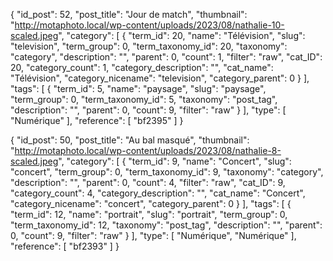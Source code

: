 {
    "id_post": 52,
    "post_title": "Jour de match",
    "thumbnail": "http://motaphoto.local/wp-content/uploads/2023/08/nathalie-10-scaled.jpeg",
    "category": [
        {
            "term_id": 20,
            "name": "Télévision",
            "slug": "television",
            "term_group": 0,
            "term_taxonomy_id": 20,
            "taxonomy": "category",
            "description": "",
            "parent": 0,
            "count": 1,
            "filter": "raw",
            "cat_ID": 20,
            "category_count": 1,
            "category_description": "",
            "cat_name": "Télévision",
            "category_nicename": "television",
            "category_parent": 0
        }
    ],
    "tags": [
        {
            "term_id": 5,
            "name": "paysage",
            "slug": "paysage",
            "term_group": 0,
            "term_taxonomy_id": 5,
            "taxonomy": "post_tag",
            "description": "",
            "parent": 0,
            "count": 9,
            "filter": "raw"
        }
    ],
    "type": [
        "Numérique"
    ],
    "reference": [
        "bf2395"
    ]
}

{
    "id_post": 50,
    "post_title": "Au bal masqué",
    "thumbnail": "http://motaphoto.local/wp-content/uploads/2023/08/nathalie-8-scaled.jpeg",
    "category": [
        {
            "term_id": 9,
            "name": "Concert",
            "slug": "concert",
            "term_group": 0,
            "term_taxonomy_id": 9,
            "taxonomy": "category",
            "description": "",
            "parent": 0,
            "count": 4,
            "filter": "raw",
            "cat_ID": 9,
            "category_count": 4,
            "category_description": "",
            "cat_name": "Concert",
            "category_nicename": "concert",
            "category_parent": 0
        }
    ],
    "tags": [
        {
            "term_id": 12,
            "name": "portrait",
            "slug": "portrait",
            "term_group": 0,
            "term_taxonomy_id": 12,
            "taxonomy": "post_tag",
            "description": "",
            "parent": 0,
            "count": 9,
            "filter": "raw"
        }
    ],
    "type": [
        "Numérique",
        "Numérique"
    ],
    "reference": [
        "bf2393"
    ]
}